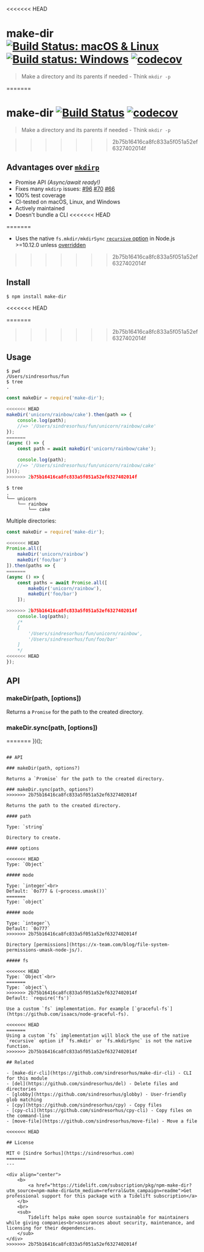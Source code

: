 <<<<<<< HEAD
# make-dir [![Build Status: macOS & Linux](https://travis-ci.org/sindresorhus/make-dir.svg?branch=master)](https://travis-ci.org/sindresorhus/make-dir) [![Build status: Windows](https://ci.appveyor.com/api/projects/status/e0vtt8y600w91gcs/branch/master?svg=true)](https://ci.appveyor.com/project/sindresorhus/make-dir/branch/master) [![codecov](https://codecov.io/gh/sindresorhus/make-dir/branch/master/graph/badge.svg)](https://codecov.io/gh/sindresorhus/make-dir)

> Make a directory and its parents if needed - Think `mkdir -p`


=======
# make-dir [![Build Status](https://travis-ci.org/sindresorhus/make-dir.svg?branch=master)](https://travis-ci.org/sindresorhus/make-dir) [![codecov](https://codecov.io/gh/sindresorhus/make-dir/branch/master/graph/badge.svg)](https://codecov.io/gh/sindresorhus/make-dir)

> Make a directory and its parents if needed - Think `mkdir -p`

>>>>>>> 2b75b16416ca8fc833a5f051a52ef6327402014f
## Advantages over [`mkdirp`](https://github.com/substack/node-mkdirp)

- Promise API *(Async/await ready!)*
- Fixes many `mkdirp` issues: [#96](https://github.com/substack/node-mkdirp/pull/96) [#70](https://github.com/substack/node-mkdirp/issues/70) [#66](https://github.com/substack/node-mkdirp/issues/66)
- 100% test coverage
- CI-tested on macOS, Linux, and Windows
- Actively maintained
- Doesn't bundle a CLI
<<<<<<< HEAD

=======
- Uses the native `fs.mkdir/mkdirSync` [`recursive` option](https://nodejs.org/dist/latest/docs/api/fs.html#fs_fs_mkdir_path_options_callback) in Node.js >=10.12.0 unless [overridden](#fs)
>>>>>>> 2b75b16416ca8fc833a5f051a52ef6327402014f

## Install

```
$ npm install make-dir
```

<<<<<<< HEAD

=======
>>>>>>> 2b75b16416ca8fc833a5f051a52ef6327402014f
## Usage

```
$ pwd
/Users/sindresorhus/fun
$ tree
.
```

```js
const makeDir = require('make-dir');

<<<<<<< HEAD
makeDir('unicorn/rainbow/cake').then(path => {
	console.log(path);
	//=> '/Users/sindresorhus/fun/unicorn/rainbow/cake'
});
=======
(async () => {
	const path = await makeDir('unicorn/rainbow/cake');

	console.log(path);
	//=> '/Users/sindresorhus/fun/unicorn/rainbow/cake'
})();
>>>>>>> 2b75b16416ca8fc833a5f051a52ef6327402014f
```

```
$ tree
.
└── unicorn
    └── rainbow
        └── cake
```

Multiple directories:

```js
const makeDir = require('make-dir');

<<<<<<< HEAD
Promise.all([
	makeDir('unicorn/rainbow')
	makeDir('foo/bar')
]).then(paths => {
=======
(async () => {
	const paths = await Promise.all([
		makeDir('unicorn/rainbow'),
		makeDir('foo/bar')
	]);

>>>>>>> 2b75b16416ca8fc833a5f051a52ef6327402014f
	console.log(paths);
	/*
	[
		'/Users/sindresorhus/fun/unicorn/rainbow',
		'/Users/sindresorhus/fun/foo/bar'
	]
	*/
<<<<<<< HEAD
});
```


## API

### makeDir(path, [options])

Returns a `Promise` for the path to the created directory.

### makeDir.sync(path, [options])
=======
})();
```

## API

### makeDir(path, options?)

Returns a `Promise` for the path to the created directory.

### makeDir.sync(path, options?)
>>>>>>> 2b75b16416ca8fc833a5f051a52ef6327402014f

Returns the path to the created directory.

#### path

Type: `string`

Directory to create.

#### options

<<<<<<< HEAD
Type: `Object`

##### mode

Type: `integer`<br>
Default: `0o777 & (~process.umask())`
=======
Type: `object`

##### mode

Type: `integer`\
Default: `0o777`
>>>>>>> 2b75b16416ca8fc833a5f051a52ef6327402014f

Directory [permissions](https://x-team.com/blog/file-system-permissions-umask-node-js/).

##### fs

<<<<<<< HEAD
Type: `Object`<br>
=======
Type: `object`\
>>>>>>> 2b75b16416ca8fc833a5f051a52ef6327402014f
Default: `require('fs')`

Use a custom `fs` implementation. For example [`graceful-fs`](https://github.com/isaacs/node-graceful-fs).

<<<<<<< HEAD
=======
Using a custom `fs` implementation will block the use of the native `recursive` option if `fs.mkdir` or `fs.mkdirSync` is not the native function.
>>>>>>> 2b75b16416ca8fc833a5f051a52ef6327402014f

## Related

- [make-dir-cli](https://github.com/sindresorhus/make-dir-cli) - CLI for this module
- [del](https://github.com/sindresorhus/del) - Delete files and directories
- [globby](https://github.com/sindresorhus/globby) - User-friendly glob matching
- [cpy](https://github.com/sindresorhus/cpy) - Copy files
- [cpy-cli](https://github.com/sindresorhus/cpy-cli) - Copy files on the command-line
- [move-file](https://github.com/sindresorhus/move-file) - Move a file

<<<<<<< HEAD

## License

MIT © [Sindre Sorhus](https://sindresorhus.com)
=======
---

<div align="center">
	<b>
		<a href="https://tidelift.com/subscription/pkg/npm-make-dir?utm_source=npm-make-dir&utm_medium=referral&utm_campaign=readme">Get professional support for this package with a Tidelift subscription</a>
	</b>
	<br>
	<sub>
		Tidelift helps make open source sustainable for maintainers while giving companies<br>assurances about security, maintenance, and licensing for their dependencies.
	</sub>
</div>
>>>>>>> 2b75b16416ca8fc833a5f051a52ef6327402014f
